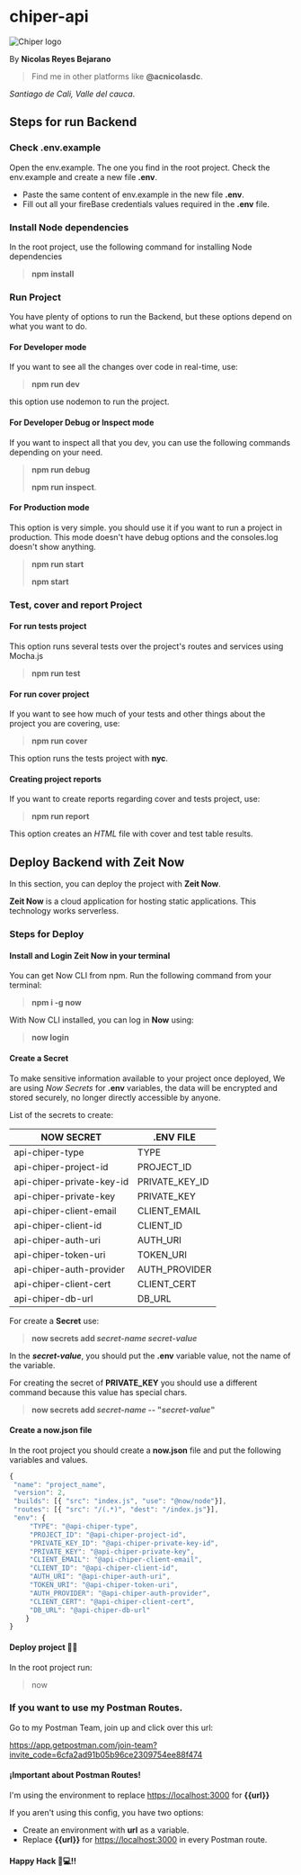 # chiper-api
![Chiper logo](https://www.kaszek.com/wp-content/uploads/2019/08/chiper-logo.png)

By **Nicolas Reyes Bejarano**
>Find me in other platforms like **@acnicolasdc**.

_Santiago de Cali, Valle del cauca_.

## Steps for run Backend

### Check .env.example
Open the env.example. The one you find in the root project. Check the env.example and create a new file **.env**.
  
  * Paste the same content of env.example in the new file **.env**.
  * Fill out all your fireBase credentials values required in the **.env** file.

### Install Node dependencies
In the root project, use the following command for installing Node dependencies

> **npm install**

### Run Project
You have plenty of options to run the Backend, but these options depend on what you want to do.

#### For Developer mode
If you want to see all the changes over code in real-time, use: 
> **npm run dev**

this option use nodemon to run the project.

#### For Developer Debug or Inspect mode
If you want to inspect all that you dev, you can use the following commands depending on your
need.

> **npm run debug**
> 
> **npm run inspect**.

#### For Production mode
This option is very simple. you should use it if you want to run a project in production. This mode
doesn't have debug options and the consoles.log doesn't show anything.

> **npm run start**
> 
> **npm start**


### Test, cover and report Project
#### For run tests project
This option runs several tests over the project's routes and services using Mocha.js

>**npm run test**

#### For run cover project
If you want to see how much of your tests and other things about the project you are covering, use:

> **npm run cover**

This option runs the tests project with **nyc**.

#### Creating project reports
If you want to create reports regarding cover and tests project, use:

>**npm run report**

This option creates an _HTML_ file with cover and test table results.

## Deploy Backend with Zeit Now
In this section, you can deploy the project with **Zeit Now**.

**Zeit Now** is a cloud application for hosting static applications. This technology works serverless.
### Steps for Deploy
#### Install and Login Zeit Now in your terminal
You can get Now CLI from npm. Run the following command from your terminal:
> **npm i -g now**

With Now CLI installed, you can log in **Now** using:
> **now login**

#### Create a Secret
To make sensitive information available to your project once deployed, We are using _Now Secrets_
for **.env** variables, the data will be encrypted and stored securely, no longer directly accessible by
anyone.

List of the secrets to create:

| NOW SECRET  |  .ENV FILE |
|---|---|
|api-chiper-type|  TYPE |
|api-chiper-project-id|  PROJECT_ID |
|api-chiper-private-key-id|  PRIVATE_KEY_ID |
|api-chiper-private-key| PRIVATE_KEY  |
|api-chiper-client-email| CLIENT_EMAIL  |
|api-chiper-client-id| CLIENT_ID  |
|api-chiper-auth-uri| AUTH_URI  |
|api-chiper-token-uri| TOKEN_URI  |
|api-chiper-auth-provider| AUTH_PROVIDER  |
|api-chiper-client-cert| CLIENT_CERT  |
|api-chiper-db-url| DB_URL  |

For create a **Secret** use:
> **now secrets add _secret-name_  _secret-value_**

In the **_secret-value_**, you should put the **.env** variable value, not the name of the variable.

For creating the secret of **PRIVATE_KEY** you should use a different command because this value
has special chars.

> **now secrets add _secret-name_ -- "_secret-value_"**

#### Create a now.json file
In the root project you should create a **now.json** file and put the following variables and values.

~~~ javascript
{
 "name": "project_name",
 "version": 2,
 "builds": [{ "src": "index.js", "use": "@now/node"}],
 "routes": [{ "src": "/(.*)", "dest": "/index.js"}],
 "env": {
     "TYPE": "@api-chiper-type",
     "PROJECT_ID": "@api-chiper-project-id",
     "PRIVATE_KEY_ID": "@api-chiper-private-key-id",
     "PRIVATE_KEY": "@api-chiper-private-key",
     "CLIENT_EMAIL": "@api-chiper-client-email",
     "CLIENT_ID": "@api-chiper-client-id",
     "AUTH_URI": "@api-chiper-auth-uri",
     "TOKEN_URI": "@api-chiper-token-uri",
     "AUTH_PROVIDER": "@api-chiper-auth-provider",
     "CLIENT_CERT": "@api-chiper-client-cert",
     "DB_URL": "@api-chiper-db-url"
    }
}
~~~
#### Deploy project 🚨🚨
In the root project run:
> now

### If you want to use my Postman Routes.
Go to my Postman Team, join up and click over this url:
  
  <https://app.getpostman.com/join-team?invite_code=6cfa2ad91b05b96ce2309754ee88f474>

#### ¡Important about Postman Routes!
I'm using the environment to replace <https://localhost:3000> for **{{url}}**
  
If you aren't using this config, you have two options:
  
   * Create an environment with **url** as a variable.
   * Replace **{{url}}** for <https://localhost:3000> in every Postman route.


#### Happy Hack 🤘💻!!
